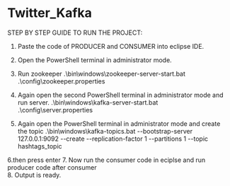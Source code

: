# Twitter_Kafka


STEP BY STEP GUIDE TO RUN THE PROJECT: 
1. Paste the code of PRODUCER and CONSUMER into eclipse IDE. 
2. Open the PowerShell terminal in administrator mode.
   
3. Run zookeeper
 .\bin\windows\zookeeper-server-start.bat .\config\zookeeper.properties

4. Again open the  second PowerShell terminal in administrator mode and run server.
 .\bin\windows\kafka-server-start.bat .\config\server.properties

5. Again open the PowerShell terminal in administrator mode and create the topic
.\bin\windows\kafka-topics.bat --bootstrap-server 127.0.0.1:9092 --create --replication-factor 1 --partitions 1 --topic hashtags_topic

6.then press enter 
7. Now run the consumer code in eciplse and run producer code after consumer  
8. Output is ready.
